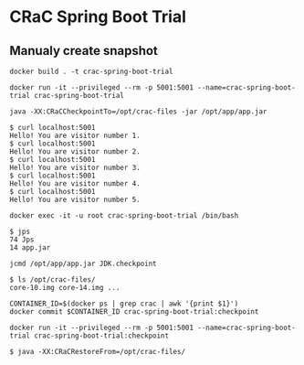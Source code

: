 # CRaC Spring Boot Trial

## Manualy create snapshot
```shell
docker build . -t crac-spring-boot-trial
```

```shell
docker run -it --privileged --rm -p 5001:5001 --name=crac-spring-boot-trial crac-spring-boot-trial
```

```shell
java -XX:CRaCCheckpointTo=/opt/crac-files -jar /opt/app/app.jar
```

```shell
$ curl localhost:5001
Hello! You are visitor number 1.
$ curl localhost:5001
Hello! You are visitor number 2.
$ curl localhost:5001
Hello! You are visitor number 3.
$ curl localhost:5001
Hello! You are visitor number 4.
$ curl localhost:5001
Hello! You are visitor number 5.
```

```shell
docker exec -it -u root crac-spring-boot-trial /bin/bash
```

```shell
$ jps
74 Jps
14 app.jar

jcmd /opt/app/app.jar JDK.checkpoint
```

```shell
$ ls /opt/crac-files/
core-10.img core-14.img ...
```

```shell
CONTAINER_ID=$(docker ps | grep crac | awk '{print $1}')
docker commit $CONTAINER_ID crac-spring-boot-trial:checkpoint
```

```shell
docker run -it --privileged --rm -p 5001:5001 --name=crac-spring-boot-trial crac-spring-boot-trial:checkpoint
```

```shell
$ java -XX:CRaCRestoreFrom=/opt/crac-files/
```
